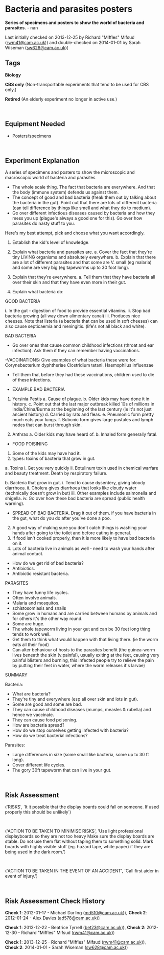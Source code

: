 # Bacteria and parasites posters

**Series of specimens and posters to show the world of bacteria and parasites.** - nan

Last initially checked on 2013-12-25 by Richard "Miffles" Mifsud (rwm41@cam.ac.uk)) and double-checked on 2014-01-01 by Sarah Wiseman (sw628@cam.ac.uk))

## Tags
<!--- Start Tags (DO NOT REMOVE THIS COMMENT) --->

**Biology**

**CBS only** (Non-transportable experiments that tend to be used for CBS only.)

**Retired** (An elderly experiment no longer in active use.)
<!--- End Tags (DO NOT REMOVE THIS COMMENT) --->

<br/>

## Equipment Needed 
- Posters/specimens

<br/>

## Experiment Explanation 

A series of specimens and posters to show the microscopic and macroscopic world of bacteria and parasites

- The whole scale thing. The fact that bacteria are everywhere. And that the body (immune system) defends us against them.
- The concept of good and bad bacteria (freak them out by talking about the bacteria in the gut). Point out that there are lots of different bacteria (can tell difference by things like smell and what they do to medium).
- Go over different infectious diseases caused by bacteria and how they mess you up (plague's always a good one for this). Go over how parasites do nasty stuff to you.


Here's my best attempt, pick and choose what you want accordingly.

1. Establish the kid's level of knowledge.

2. Explain what bacteria and parasites are.
a. Cover the fact that they're tiny LIVING organisms and absolutely everywhere.
b. Explain that there are a lot of different parasites and that some are V. small (eg malaria) and some are very big (eg tapeworms up to 30 foot long).

3. Explain that they're everywhere.
a. Tell them that they have bacteria all over their skin and that they have even more in their gut.

4. Explain what bacteria do:

GOOD BACTERIA

i. In the gut - digestion of food to provide essential vitamins.
ii. Stop bad bacteria growing (all way down alimentary canal)
iii. Produces nice cheeses. Note that listeria (a bacteria that can be used in soft cheeses) can also cause septicaemia and meningitis. (life's not all black and white).

BAD BACTERIA
- Go over ones that cause common childhood infections (throat and ear infection). Ask them if they can remember having vaccinations.

-VACCINATIONS:
Give examples of what bacteria these were for:
Corynebacterium dyphtheriae
Clostridium tetani.
Haemophilus influenzae

- Tell them that before they had these vaccinations, children used to die of these infections.

- EXAMPLE BAD BACTERIA
1. Yersinia Pestis
a. Cause of plague.
b. Older kids may have done it in history.
c. Point out that the last major outbreak killed 10s of millions in India/China/Burma at the beginning of the last century (ie it's not just ancient history)
d. Carried by rats and fleas.
e. Pneumonic form pretty much eats your lungs.
f. Bubonic form gives large pustules and lymph nodes that can burst through skin.

2. Anthrax
a. Older kids may have heard of.
b. Inhaled form generally fatal.


- FOOD POISINING

1. Some of the kids may have had it.
2. types: toxins of bacteria that grow in gut.

a. Toxins
i. Get you very quickly
ii. Botulinum toxin used in chemical warfare and beauty treatment. Death by respiratory failure.

b. Bacteria that grow in gut.
i. Tend to cause dysentery, giving bloody diarrhoea.
ii. Cholera gives diarrhoea that looks like cloudy water (technically doesn’t grow in but)
iii. Other examples include salmonella and shigella.
iv. Go over how these bad bacteria are spread (public health warning).

- SPREAD OF BAD BACTERIA.
Drag it out of them. if you have bacteria in the gut, what do you do after you've done a poo.
2. A good way of making sure you don't catch things is washing your hands after going to the toilet and before eating in general.
3. If food isn't cooked properly, then it is more likely to have bad bacteria on it.
4. Lots of bacteria live in animals as well - need to wash your hands after animal contact.
- How do we get rid of bad bacteria?
- Antibiotics.
- Antibiotic resistant bacteria.

PARASITES
- They have funny life cycles.
- Often involve animals.
- Malaria and mosquitos.
- schistosomiasis and snails
- Some grow in humans and are carried between humans by animals and for others it's the other way round.
- Some are huge.
- The whole tapeworm living in your gut and can be 30 feet long thing tends to work well.
- Get them to think what would happen with that living there. (ie the worm eats all their food)
- Can alter behaviour of hosts to the parasites benefit (the guinea-worm lives beneath the skin (v.painful), usually exiting at the feet, causing very painful blisters and burning, this infected people try to relieve the pain by putting their feet in water, where the worm releases it's larvae)


SUMMARY

Bacteria:
- What are bacteria?
- They're tiny and everywhere (esp all over skin and lots in gut).
- Some are good and some are bad.
- They can cause childhood diseases (mumps, measles & rubella) and hence we vaccinate.
- They can cause food poisoning.
- How are bacteria spread?
- How do we stop ourselves getting infected with bacteria?
- How do we treat bacterial infections?

Parasites:
- Large differences in size (some small like bacteria, some up to 30 ft long).
- Cover different life cycles.
- The gory 30ft tapeworm that can live in your gut.

<br/>

## Risk Assessment

('RISKS', 'It it possible that the display boards could fall on someone. If used properly this should  be unlikely')

<br/>

('ACTION TO BE TAKEN TO MINIMISE RISKS', 'Use light professional displayboards so they are not too heavy Make sure the display boards are stable.  Do not use them flat without taping them to something solid. Mark boards with highly visible stuff (eg. hazard tape, white paper) if they are being used in the dark room.')

<br/>

('ACTION TO BE TAKEN IN THE EVENT OF AN ACCIDENT', 'Call first aider in event of injury.')

<br/>

## Risk Assessment Check History 

**Check 1**: 2012-01-17 - Michael Darling (md510@cam.ac.uk)), **Check 2**: 2012-01-24 - Alex Davies (ad578@cam.ac.uk))

**Check 1**: 2012-12-22 - Beatrice Tyrrell (bet23@cam.ac.uk)), **Check 2**: 2012-12-30 - Richard "Miffles" Mifsud (rwm41@cam.ac.uk))

**Check 1**: 2013-12-25 - Richard "Miffles" Mifsud (rwm41@cam.ac.uk)), **Check 2**: 2014-01-01 - Sarah Wiseman (sw628@cam.ac.uk))